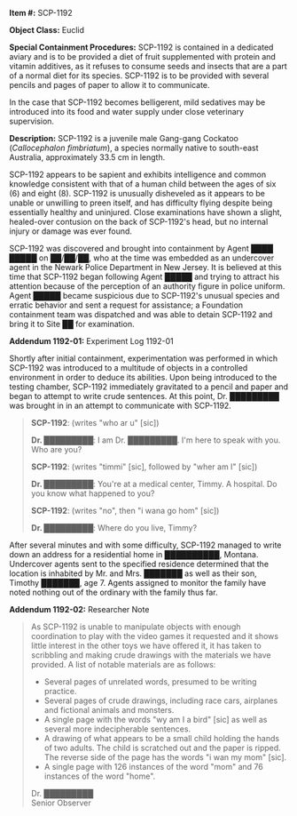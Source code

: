 **Item #:** SCP-1192

**Object Class:** Euclid

**Special Containment Procedures:** SCP-1192 is contained in a dedicated aviary and is to be provided a diet of fruit supplemented with protein and vitamin additives, as it refuses to consume seeds and insects that are a part of a normal diet for its species. SCP-1192 is to be provided with several pencils and pages of paper to allow it to communicate.

In the case that SCP-1192 becomes belligerent, mild sedatives may be introduced into its food and water supply under close veterinary supervision.

**Description:** SCP-1192 is a juvenile male Gang-gang Cockatoo (_Callocephalon fimbriatum_), a species normally native to south-east Australia, approximately 33.5 cm in length.

SCP-1192 appears to be sapient and exhibits intelligence and common knowledge consistent with that of a human child between the ages of six (6) and eight (8). SCP-1192 is unusually disheveled as it appears to be unable or unwilling to preen itself, and has difficulty flying despite being essentially healthy and uninjured. Close examinations have shown a slight, healed-over contusion on the back of SCP-1192's head, but no internal injury or damage was ever found.

SCP-1192 was discovered and brought into containment by Agent ████ █████ on ██/██/██, who at the time was embedded as an undercover agent in the Newark Police Department in New Jersey. It is believed at this time that SCP-1192 began following Agent █████ and trying to attract his attention because of the perception of an authority figure in police uniform. Agent █████ became suspicious due to SCP-1192's unusual species and erratic behavior and sent a request for assistance; a Foundation containment team was dispatched and was able to detain SCP-1192 and bring it to Site ██ for examination.

**Addendum 1192-01:** Experiment Log 1192-01

Shortly after initial containment, experimentation was performed in which SCP-1192 was introduced to a multitude of objects in a controlled environment in order to deduce its abilities. Upon being introduced to the testing chamber, SCP-1192 immediately gravitated to a pencil and paper and began to attempt to write crude sentences. At this point, Dr. █████████ was brought in in an attempt to communicate with SCP-1192.

> **SCP-1192**: (writes "who ar u" \[sic\])
> 
> **Dr. █████████**: I am Dr. █████████. I'm here to speak with you. Who are you?
> 
> **SCP-1192**: (writes "timmi" \[sic\], followed by "wher am I" \[sic\])
> 
> **Dr. █████████**: You're at a medical center, Timmy. A hospital. Do you know what happened to you?
> 
> **SCP-1192**: (writes "no", then "i wana go hom" \[sic\])
> 
> **Dr. █████████**: Where do you live, Timmy?

After several minutes and with some difficulty, SCP-1192 managed to write down an address for a residential home in ██████████, Montana. Undercover agents sent to the specified residence determined that the location is inhabited by Mr. and Mrs. ███████ as well as their son, Timothy ███████, age 7. Agents assigned to monitor the family have noted nothing out of the ordinary with the family thus far.

**Addendum 1192-02:** Researcher Note

> As SCP-1192 is unable to manipulate objects with enough coordination to play with the video games it requested and it shows little interest in the other toys we have offered it, it has taken to scribbling and making crude drawings with the materials we have provided. A list of notable materials are as follows:
> 
> *   Several pages of unrelated words, presumed to be writing practice.
> *   Several pages of crude drawings, including race cars, airplanes and fictional animals and monsters.
> *   A single page with the words "wy am I a bird" \[sic\] as well as several more indecipherable sentences.
> *   A drawing of what appears to be a small child holding the hands of two adults. The child is scratched out and the paper is ripped. The reverse side of the page has the words "i wan my mom" \[sic\].
> *   A single page with 126 instances of the word "mom" and 76 instances of the word "home".
> 
> Dr. █████████  
> Senior Observer